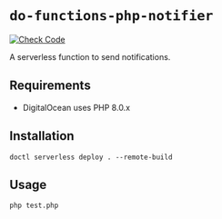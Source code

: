 # `do-functions-php-notifier`

[![Check Code](https://github.com/egorsmkv/do-functions-php-notifier/actions/workflows/check-code.yml/badge.svg)](https://github.com/egorsmkv/do-functions-php-notifier/actions/workflows/check-code.yml)

A serverless function to send notifications.

## Requirements

- DigitalOcean uses PHP 8.0.x

## Installation

```shell
doctl serverless deploy . --remote-build
```

## Usage

```shell
php test.php
```
